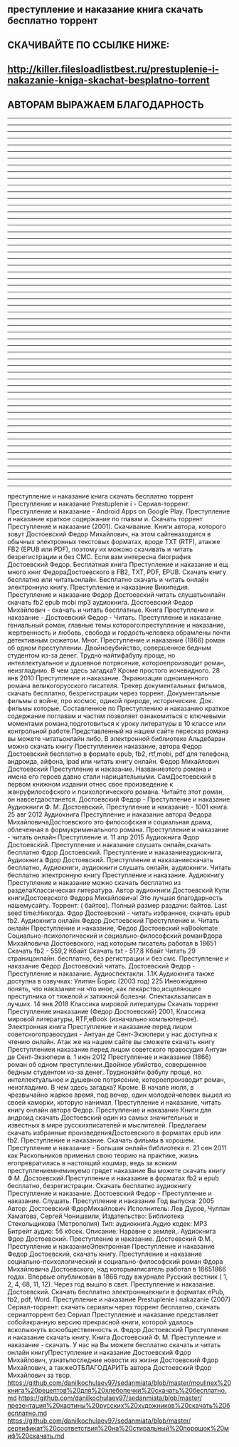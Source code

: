 преступление и наказание книга скачать бесплатно торрент
--------------------------------------------------
СКАЧИВАЙТЕ ПО ССЫЛКЕ НИЖЕ:
--------------------------------------------------
http://killer.filesloadlistbest.ru/prestuplenie-i-nakazanie-kniga-skachat-besplatno-torrent
--------------------------------------------------
АВТОРАМ ВЫРАЖАЕМ БЛАГОДАРНОСТЬ
--------------------------------------------------
--------------------------------------------------
--------------------------------------------------
--------------------------------------------------
--------------------------------------------------
--------------------------------------------------
--------------------------------------------------
--------------------------------------------------
--------------------------------------------------
--------------------------------------------------
--------------------------------------------------
--------------------------------------------------
--------------------------------------------------
--------------------------------------------------
--------------------------------------------------
--------------------------------------------------
--------------------------------------------------
--------------------------------------------------
--------------------------------------------------
--------------------------------------------------
--------------------------------------------------
--------------------------------------------------
--------------------------------------------------
--------------------------------------------------
--------------------------------------------------
--------------------------------------------------
--------------------------------------------------
--------------------------------------------------
--------------------------------------------------
--------------------------------------------------
--------------------------------------------------
--------------------------------------------------
--------------------------------------------------
--------------------------------------------------
--------------------------------------------------
--------------------------------------------------
--------------------------------------------------
--------------------------------------------------
--------------------------------------------------
--------------------------------------------------
--------------------------------------------------
--------------------------------------------------
--------------------------------------------------
--------------------------------------------------
--------------------------------------------------
--------------------------------------------------
--------------------------------------------------
--------------------------------------------------
--------------------------------------------------
--------------------------------------------------
--------------------------------------------------
--------------------------------------------------
--------------------------------------------------
--------------------------------------------------
--------------------------------------------------
--------------------------------------------------
--------------------------------------------------
преступление и наказание книга скачать бесплатно торрент Преступление и наказание  Prestuplenie i  - Сериал-торрент. Преступление и наказание - Android Apps on Google Play. Преступление и наказание краткое содержание по главам и. Скачать торрент Преступление и наказание (2001). Скачивание. Книги автора, которого зовут Достоевский Федор Михайлович, на этом сайтенаходятся в обычных электронных текстовых форматах, вроде TXT (RTF), атакже FB2 (EPUB или PDF), поэтому их можоно скачивать и читать безрегистрации и без СМС. Если вам интересна биография Достоевский Федор. Бесплатная книга Преступление и наказание и ещ много книг ФедораДостоевского в FB2, TXT, PDF, EPUB. Скачать книгу бесплатно или читатьонлайн. Бесплатно скачать и читать онлайн электронную книгу. Преступление и наказание  Википедия. Преступление и наказание  Федор Достоевский  читать  слушатьонлайн  скачать fb2 epub mobi mp3  аудиокнига.
Достоевский Федор Михайлович - скачать и читать бесплатные. Книга Преступление и наказание - Достоевский Федор - Читать. Преступление и наказание  гениальный роман, главные темы которого:преступление и наказание, жертвенность и любовь, свобода и гордостьчеловека  обрамлены почти детективным сюжетом. Мног. Преступление и наказание (1866) роман об одном преступлении. Двойноеубийство, совершенное бедным студентом из-за денег. Трудно найтифабулу проще, но интеллектуальное и душевное потрясение, котороепроизводит роман, неизгладимо. В чем здесь загадка? Кроме простого иочевидного. 28 янв 2010  Преступление и наказание. Экранизация одноименного романа великогорусского писателя. Трекер документальных фильмов, скачать бесплатно, безрегистрации через торрент. Документальные фильмы о войне, про космос, одикой природе, исторические. Док. фильмы которые. Составленное по Преступлению и наказанию краткое содержание поглавам и частям позволяет ознакомиться с ключевыми моментами романа,подготовиться к уроку литературы в 10 классе или контрольной работе.Представленный на нашем сайте пересказ романа вы можете читатьонлайн либо. В электронной библиотеке Альдебаран можно скачать книгу Преступлениеи наказание, автора Федор Достоевский бесплатно в формате epub, fb2, rtf,mobi, pdf для телефона, андроида, айфона, ipad или читать книгу онлайн. Федор Михайлович Достоевский Преступление и наказание. Названиеэтого романа и имена его героев давно стали нарицательными. СамДостоевский в первом книжном издании отнес свое произведение к жанруфилософского и психологического романа. Читайте этот роман, он навсегдаостанется. Достоевский Федор - Преступление и наказание  Аудиокниги
Ф. М. Достоевский. Преступление и наказание - 1001 книга. 25 авг 2012  Аудиокнига Преступление и наказание автора Федора МихайловичаДостоевского это философская и социальная драма, облеченная в формукриминального романа. Преступление и наказание - читать онлайн  Преступление и. 11 апр 2015  Аудиокнига Фдор Достоевский. Преступление и наказание слушать онлайн,скачать бесплатно Фдор Достоевский. Преступление и наказаниеаудиокнига, Аудиокнига Фдор Достоевский. Преступление и наказаниескачать бесплатно, Аудиокниги, аудиокниги слушать онлайн, аудиокниги. Читать бесплатно электронную книгу Преступление и наказание. Аудиокнигу Преступление и наказание можно скачать бесплатно из разделаКлассическая литература. Автор аудиокниги Достоевский  Купи книгиДостоевского Федора Михайловича! Это лучшая благодарность нашемусайту. Торрент: ( байтов). Полный размер раздачи: байтов. Last seed time:Никогда. Фдор Достоевский - читать избранное, скачать epub fb2. Аудиокнига онлайн Федор Достоевский Преступление и. Читать онлайн Преступление и наказание, Федор Достоевский наBookmate  Социально-психологический и социально-философский романФдора Михайловича Достоевского, над которым писатель работал в 18651
Cкачать fb2 - 559,2 Кбайт Cкачать txt - 517,8 Кбайт Читать 29 страницонлайн. бесплатно, без регистрации и без смс. Преступление и наказание  Федор Достоевский  читать. Достоевский Федор - Преступление и наказание. Аудиоспектакли. 1.1K Аудиокнига также доступна в озвучках: Улитин Борис (2003 год) 225  Инеожиданно понять, что наказание  ни что иное, как лекарство,исцеляющее преступника от тяжелой и затяжной болезни. Спектакльзаписан в лучших. 14 янв 2018  Классика мировой литературы  Скачать торрент Преступление инаказание (Федор Достоевский) 2001, Классика мировой литературы, RTF,eBook (изначально компьютерное). Электронная книга Преступление и наказание перед лицом советскогоправосудия - Антуан де Сент-Экзюпери у нас доступна к чтению онлайн. Атак же на нашем сайте  вы сможете скачать книгу Преступлениеи наказание перед лицом советского правосудия Антуан де Сент-Экзюпери в. 1 июн 2012  Преступление и наказание (1866)  роман об одном преступлении.Двойное убийство, совершенное бедным студентом из-за денег. Труднонайти фабулу проще, но интеллектуальное и душевное потрясение, котороепроизводит роман,  неизгладимо. В чем здесь загадка? Кроме. В начале июля, в чрезвычайно жаркое время, под вечер, один молодойчеловек вышел из своей каморки, которую нанимал. Преступление и наказание, читать книгу онлайн автора Федор. Преступление и наказание  Книги для андроид скачать
Достоевский  один из самых значительных и известных в мире русскихписателей и мыслителей. Предлагаем скачать избранные произведенияДостоевского в форматах epub или fb2. Преступление и наказание. Скачать фильмы в хорошем. Преступление и наказание - Большая онлайн библиотека e. 21 сен 2011   как Раскольников применил свою теорию на практике, жизнь егопревратилась в настоящий кошмар, ведь за всяким преступлениемнеминуемо грядет наказание Вы можете скачать книгу Ф.М. Достоевский.Преступление и наказание в форматах fb2 и epub бесплатно, безрегистрации. Скачать бесплатно аудиокнигу Преступление и наказание. Достоевский Федор - Преступление и наказание. Слушать. Преступление и наказание Год выпуска: 2005 Автор: Достоевский ФдорМихайлович Исполнитель: Лев Дуров, Чулпан Хаматова, Сергей Чонишвили, Издательство: Библиотека Стекольщикова (Метрополия) Тип: аудиокнига.Аудио кодек: MP3 Битрейт аудио: 56 кбсек. Описание: Наравне с землей,. Аудиокнига Фдор Достоевский. Преступление и наказание. Достоевский Ф.М., Преступление и наказаниеЭлектронная
Преступление и наказание  Федор Достоевский, скачать книгу. Преступление и наказание  социально-психологический и социально-философский роман Фдора Михайловича Достоевского, над которымписатель работал в 18651866 годах. Впервые опубликован в 1866 году вжурнале Русский вестник ( 1, 2, 4, 68, 11, 12). Через год вышло в свет. Преступление и наказание. Достоевский. Скачать бесплатно электронныекниги в форматах ePub, fb2, pdf, Word. Преступление и наказание  Prestuplenie i nakazanie (2007)  Сериал-торрент: скачать сериалы через торрент бесплатно, скачать сериалторрент без  Сериал Преступление и наказание представляет собойэкранную версию прекрасной книги, которой удалось всколыхнуть всюобщественность и. Федор Достоевский Преступление и наказание  скачать книгу. Книга Достоевский Ф. М. Преступление и наказание - скачать. У нас на  Вы можете бесплатно скачать и читать онлайн книгуПреступление и наказание Достоевский Фдор Михайлович, узнатьпоследние новости из жизни Достоевский Фдор Михайлович, а такжеОТБЛАГОДАРИТЬ автора Достоевский Фдор Михайлович за твор.
https://github.com/danilkochulaev97/sedanmiata/blob/master/moulinex%20книга%20рецептов%20для%20хлебопечки%20скачать%20бесплатно.md
https://github.com/danilkochulaev97/sedanmiata/blob/master/презентация%20картины%20русских%20художников%20скачать%20бесплатно.md
https://github.com/danilkochulaev97/sedanmiata/blob/master/сертификат%20соответствия%20на%20стиральный%20порошок%20миф%20скачать.md